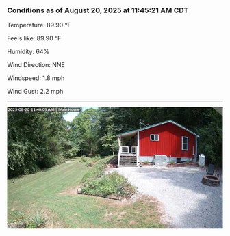 ### Conditions as of August 20, 2025 at 11:45:21 AM CDT 

Temperature: 89.90 &deg;F

Feels like: 89.90 &deg;F

Humidity: 64%

Wind Direction: NNE

Windspeed: 1.8 mph

Wind Gust: 2.2 mph

---

<img src="./images/latest.jpeg"/>

